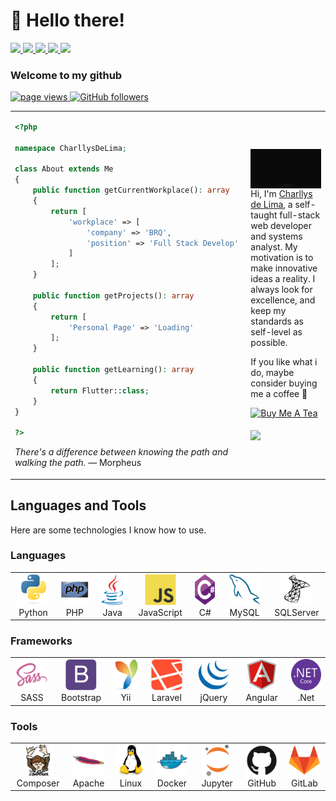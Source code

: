 # 👋 Hello there!

<!-- <a href="#">
  PT-BR
</a>
|
<a href="#">
  EN
</a> -->

<div>

<div>
  <a href="https://linkedin.com/in/charllyslima" target="_blank">
    <img src="https://img.shields.io/badge/LinkedIn-0077B5?style=for-the-badge&logo=linkedin&logoColor=white">
  </a>
    <a href="mailto:charllys.lima@outlook.com" target="_blank">
    <img src="https://img.shields.io/badge/Gmail-D14836?style=for-the-badge&logo=gmail&logoColor=white">
  </a>
  <a href="https://charllyslima.github.io/portifolio/" target="_blank">
    <img src="https://img.shields.io/badge/website-364BD3?style=for-the-badge&logo=About.me&logoColor=white">
  </a>
  <a href="https://medium.com/@charllys.lima" target="_blank">
    <img src="https://img.shields.io/badge/Medium-F5F5F5?style=for-the-badge&logo=medium&logoColor=black">
  </a>
  <a href="https://steamcommunity.com/profiles/76561198111786126" target="_blank">
    <img src="https://img.shields.io/badge/Steam-1F1F1F?style=for-the-badge&logo=steam&logoColor=white">
  </a>
</div>

### Welcome to my github

<p align="left">
  <a href="https://github.com/charllyslima/charllyslima">
    <img src="https://komarev.com/ghpvc/?username=charllyslima" alt="page views" />
  </a>
  <a href="https://github.com/charllyslima?tab=followers">
    <img alt="GitHub followers" src="https://img.shields.io/github/followers/charllyslima?color=green&logo=github">
  </a>
</p>
<table>
  <tr>
    <td>
    
```php
<?php 

namespace CharllysDeLima;

class About extends Me
{
    public function getCurrentWorkplace(): array
    {
        return [
            'workplace' => [
                'company' => 'BRQ',
                'position' => 'Full Stack Develop'
            ]
        ];
    }

    public function getProjects(): array
    {
        return [
            'Personal Page' => 'Loading'
        ];
    }

    public function getLearning(): array
    {
        return Flutter::class;
    }
}

?>
```

_There's a difference between knowing the path and walking the path._ — Morpheus
  </td>
    <td>
      <img align="right" src="./assets/gif/man_dev.gif"/>
      <br><br>
    <p>
Hi, I'm <a href="#">Charllys de Lima</a>, a self-taught full-stack web developer and systems analyst. My motivation is to make innovative ideas a reality. I always look for excellence, and keep my standards as self-level as possible.
</p>
    <p>If you like what i do, maybe consider buying me a coffee 🤩</p>
<a align="right" href="https://www.buymeacoffee.com/charllyslima" target="_blank">
<img src="https://cdn.buymeacoffee.com/buttons/v2/default-blue.png" alt="Buy Me A Tea" width="150"></a>
<br><br>

<img align="center" src="https://github-readme-stats.vercel.app/api?username=charllyslima&show_icons=true&theme=dark&icon_color=364BD3">
    </td>
  </tr>
</table>


</div>


## Languages and Tools

Here are some technologies I know how to use.
### Languages
<table>
    <tr>
      <td align="center" height="30" width="100">
        <img src="assets/icons/python-original.svg" width="50" height="50" alt="Python" />
        <br>Python
      </td>
      <td align="center" height="30" width="100">
        <img src="assets/icons/php-original.svg" width="50" height="50" alt="PHP" />
        <br>PHP
      </td>
      <td align="center" height="30" width="100">
        <img src="assets/icons/java-original.svg" width="50" height="50" alt="Java" />
        <br>Java
      </td>
      <td align="center" height="30" width="100">
        <img src="assets/icons/javascript-original.svg" width="50" height="50" alt="JavaScript" />
        <br>JavaScript
      </td>
      <td align="center" height="30" width="100">
        <img src="assets/icons/csharp-original.svg" width="50" height="50" alt="C#" />
        <br>C#
      </td>
      <td align="center" height="30" width="100">
        <img src="assets/icons/mysql-original.svg" width="50" height="50" alt="MySQL" />
        <br>MySQL
      </td>
      <td align="center" height="30" width="100">
        <img src="assets/icons/microsoftsqlserver-plain.svg" width="50" height="50" alt="SQLServer" />
        <br>SQLServer
      </td>
    </tr>
    </table>

### Frameworks
<table>
<tr>
      <td align="center" height="30" width="100">
        <img src="assets/icons/sass-original.svg" width="50" height="50" alt="SASS" />
          <br>SASS
      </td>
      <td align="center" height="30" width="100">
              <img src="assets/icons/bootstrap-plain.svg" width="50" height="50" alt="Bootstrap" />
          <br>Bootstrap
      </td>
      <td align="center" height="30" width="100">
              <img src="assets/icons/yii-original.svg" width="50" height="50" alt="Yii" />
          <br>Yii
      </td>
      <td align="center" height="30" width="100">
          <img src="assets/icons/laravel-plain.svg" width="50" height="50" alt="Laravel" />
          <br>Laravel
      </td>
      <td align="center" height="30" width="100">
        <img src="assets/icons/jquery-original.svg" width="50" height="50" alt="jQuery" />
          <br>jQuery
      </td>
      <td align="center" height="30" width="100">
        <img src="assets/icons/angularjs-original.svg" width="50" height="50" alt="Angular" />
          <br>Angular
      </td>
      <td align="center" height="30" width="100">
        <img src="assets/icons/dotnetcore-original.svg" width="50" height="50" alt=".Net" />
          <br>.Net
      </td>
    </tr>
</table>

### Tools
<a>
  <table>
    <tr>
      <td align="center" height="30" width="100">
              <img src="assets/icons/composer-original.svg" width="50" height="50" alt="Composer" />
          <br>Composer
      </td>
      <td align="center" height="30" width="100">
              <img src="assets/icons/apache-original.svg" width="50" height="50" alt="Apache" />
          <br>Apache
      </td>
      <td align="center" height="30" width="100">
              <img src="assets/icons/linux-original.svg" width="50" height="50" alt="Linux" />
          <br>Linux
      </td>
      <td align="center" height="30" width="100">
              <img src="assets/icons/docker-original.svg" width="50" height="50" alt="Docker" />
          <br>Docker
      </td>
      <td align="center" height="30" width="100">
              <img src="assets/icons/jupyter-original.svg" width="50" height="50" alt="Jupyter" />
          <br>Jupyter
      </td>
      <td align="center" height="30" width="100">
              <img src="assets/icons/github-original.svg" width="50" height="50" alt="GitHub" />
          <br>GitHub
      </td>
      <td align="center" height="30" width="100">
              <img src="assets/icons/gitlab-original.svg" width="50" height="50" alt="GitLab" />
          <br>GitLab
      </td>
    </tr>
  </table>
</a>



